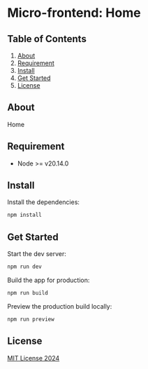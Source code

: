 # Micro-frontend: Home

## Table of Contents
1. [About](#about)
2. [Requirement](#requirement)
3. [Install](#install)
4. [Get Started](#get-started)
5. [License](#license)

## About
Home

## Requirement
- Node >= v20.14.0 

## Install

Install the dependencies:

```bash
npm install
```

## Get Started

Start the dev server:

```bash
npm run dev
```

Build the app for production:

```bash
npm run build
```
Preview the production build locally:

```bash
npm run preview
```

## License

[MIT License 2024](/LICENSE.md)
